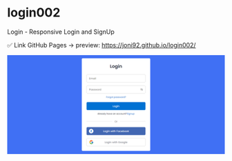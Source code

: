 # login002
Login - Responsive Login and SignUp

✅ Link GitHub Pages -> preview: https://joni92.github.io/login002/


![preview.png](https://github.com/Joni92/login002/blob/main/preview01.png)

